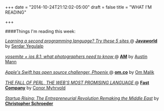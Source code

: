 +++
date = "2014-10-24T21:12:02-05:00"
draft = false
title = "WHAT I'M READING"

+++

####Things I'm reading this week:

[ _Learning a second programming language? Try these 5 sites_ ](http://www.javaworld.com/article/2833812/learn-java/learning-a-second-programming-language-try-these-5-sites.html) @ [**Javaworld**](http://javaworld.com) by [Serdar Yegulalp](https://twitter.com/syegulalp)
<br>
<br>
[ _yosemite + ios 8.1: what photographers need to know_ ](http://austinmann.com/trek/yosemite-ios-81-for-the-photographer) @ [**AM**](http://austinmann.com) by [Austin Mann](http://austinmann.com/profile)
<br>
<br>
[ _Apple's Swift has open source challenger, Phoenix_ ](http://om.co/2014/10/21/swift-vs-phoenix-programming-language/) @ [**om.co**](http://om.co) by [Om Malik](http://om.co/about-om-malik/)
<br>
<br>
[ _THE FALL OF PERL, THE WEB'S MOST PROMISING LANGUAGE_ ](http://m.fastcolabs.com/3026446/the-fall-of-perl-the-webs-most-promising-language) @ [**Fast Company**](http://fastcolabs.com) by [Conor Myhrvold](http://Twitter.com/Conormyhrvold)
<br>
<br>
[ _Startup Rising: The Entrepreneurial Revolution Remaking the Middle East_](http://startuprisingbook.com) by [**Christopher Schroeder**](http://startrisingbook.com/meet-christopher)
